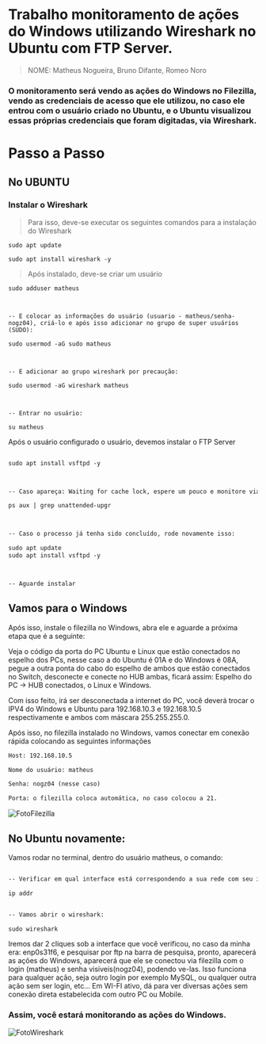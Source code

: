# Trabalho monitoramento de ações do Windows utilizando Wireshark no Ubuntu com FTP Server.

> NOME: Matheus Nogueira, Bruno Difante, Romeo Noro

### O monitoramento será vendo as ações do Windows no Filezilla, vendo as credenciais de acesso que ele utilizou, no caso ele entrou com o usuário criado no Ubuntu, e o Ubuntu visualizou essas próprias credenciais que foram digitadas, via Wireshark.

# Passo a Passo

## No UBUNTU

### Instalar o Wireshark

> Para isso, deve-se executar os seguintes comandos para a instalação do Wireshark

```
sudo apt update

sudo apt install wireshark -y
```

> Após instalado, deve-se criar um usuário 

```
sudo adduser matheus



-- E colocar as informações do usuário (usuario - matheus/senha- nogz04), criá-lo e após isso adicionar no grupo de super usuários (SUDO):

sudo usermod -aG sudo matheus



-- E adicionar ao grupo wireshark por precaução:

sudo usermod -aG wireshark matheus



-- Entrar no usuário:

su matheus
```

Após o usuário configurado o usuário, devemos instalar o FTP Server

```txt

sudo apt install vsftpd -y



-- Caso apareça: Waiting for cache lock, espere um pouco e monitore via:

ps aux | grep unattended-upgr



-- Caso o processo já tenha sido concluído, rode novamente isso:

sudo apt update
sudo apt install vsftpd -y



-- Aguarde instalar


```

## Vamos para o Windows

Após isso, instale o filezilla no Windows, abra ele e aguarde a próxima etapa que é a seguinte: <br>

Veja o código da porta do PC Ubuntu e Linux que estão conectados no espelho dos PCs, nesse caso a do Ubuntu é 01A e do Windows é 08A, pegue a outra ponta do cabo do espelho de ambos que estão conectados no Switch, desconecte e conecte no HUB ambas, ficará assim:
Espelho do PC -> HUB conectados, o Linux e Windows. <br>

Com isso feito, irá ser desconectada a internet do PC, você deverá trocar o IPV4 do Windows e Ubuntu para 192.168.10.3 e 192.168.10.5 respectivamente e ambos com máscara 255.255.255.0. <br>

Após isso, no filezilla instalado no Windows, vamos conectar em conexão rápida colocando as seguintes informações

```txt
Host: 192.168.10.5

Nome do usuário: matheus

Senha: nogz04 (nesse caso)

Porta: o filezilla coloca automática, no caso colocou a 21.
```



![FotoFilezilla](https://github.com/user-attachments/assets/9ad2a35d-e55a-47f7-a64b-4f5a2d2897b3)


## No Ubuntu novamente:

Vamos rodar no terminal, dentro do usuário matheus, o comando:

```txt

-- Verificar em qual interface está correspondendo a sua rede com seu ip 192.168.10.5

ip addr


-- Vamos abrir o wireshark:

sudo wireshark

```

Iremos dar 2 cliques sob a interface que você verificou, no caso da minha era: enp0s31f6, e pesquisar por ftp na barra de pesquisa, pronto, aparecerá as ações do Windows, aparecerá que ele se conectou via filezilla com o login (matheus) e senha visiveis(nogz04), podendo ve-las. Isso funciona para qualquer ação, seja outro login por exemplo MySQL, ou qualquer outra ação sem ser login, etc... Em WI-FI ativo, dá para ver diversas ações sem conexão direta estabelecida com outro PC ou Mobile.

### Assim, você estará monitorando as ações do Windows.


![FotoWireshark](https://github.com/user-attachments/assets/69800ad3-4039-4dc7-abc5-67fdfa15738b)


